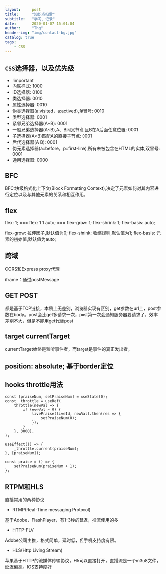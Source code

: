 ```yaml
---
layout:     post
title:      "知识点扫雷"
subtitle:   "学习、记录"
date:       2020-01-07 15:01:04
author:     "Thq" 
header-img: "img/contact-bg.jpg"
catalog: true
tags:
    - CSS
---
```


## `CSS`选择器，以及优先级

+ !important
+ 内联样式: 1000
+ ID选择器: 0100
+ 类选择器: 0010
+ 属性选择器: 0010
+ 伪类选择器(a:visited，a:actived),单冒号: 0010
+ 类型选择器: 0001
+ 紧邻兄弟选择器(A+B): 0001
+ 一般兄弟选择器(A~B),A、B同父节点,且B在A后面任意位置: 0001
+ 子选择器(A>B)匹配A的直接子节点: 0001
+ 后代选择器(A B): 0001
+ 伪元素选择器(a::before，p::first-line),所有未被包含在HTML的实体,双冒号: 0001
+ 通用选择器: 0000

## BFC

BFC:块级格式化上下文(Block Formatting Context),决定了元素如何对其内容进行定位以及与其他元素的关系和相互作用。


## flex

flex: 1; === flex: 1 1 auto; === flex-grow: 1; flex-shrink: 1; flex-basis: auto;

flex-grow: 拉伸因子,默认值为0; flex-shrink: 收缩规则,默认值为1; flex-basis: 元素的初始值,默认值为auto;

## 跨域

CORS和Express proxy代理

iframe：通过postMessage

## GET POST

都是基于TCP链接，本质上无差别，浏览器实现有区别，get参数在url上，post参数在body。post会比get多请求一次，post第一次会通知服务器要请求了，效率差别不大，但是不能用get代替post

## target currentTarget

currentTarget始终是监听事件者，而target是事件的真正发出者。

## position: absolute; 基于border定位


## hooks throttle用法

```
const [praiseNum, setPraiseNum] = useState(0);
const _throttle = useRef(
    throttle(newVal => {
        if (newVal > 0) {
            livePraise(liveId, newVal).then(res => {
                setPraiseNum(0);
            });
        }
    }, 3000),
);

useEffect(() => {
    _throttle.current(praiseNum);
}, [praiseNum]);

const praise = () => {
    setPraiseNum(praiseNum + 1);
};
```

## RTPM和HLS

直播常用的两种协议

+ RTMP(Real-Time messaging Protocol)

基于Adobe，FlashPlayer，有1-3秒的延迟，推流使用的多

+ HTTP-FLV

Adobe公司主推，格式简单，延时低，但手机支持度有限。

+ HLS(Http Living Stream)

苹果基于HTTP的流媒体传输协议，H5可以直接打开，直播流是一个m3u8文件，延迟偏高。IOS支持度好